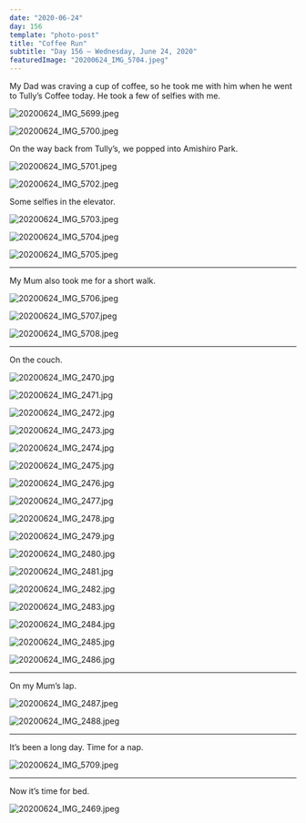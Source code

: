 ```yaml
---
date: "2020-06-24"
day: 156
template: "photo-post"
title: "Coffee Run"
subtitle: "Day 156 – Wednesday, June 24, 2020"
featuredImage: "20200624_IMG_5704.jpeg"
---
```


My Dad was craving a cup of coffee, so he took me with him when he went to Tully’s Coffee today. He took a few of selfies with me.

![20200624_IMG_5699.jpeg](20200624_IMG_5699.jpeg)

![20200624_IMG_5700.jpeg](20200624_IMG_5700.jpeg)

On the way back from Tully’s, we popped into Amishiro Park.

![20200624_IMG_5701.jpeg](20200624_IMG_5701.jpeg)

![20200624_IMG_5702.jpeg](20200624_IMG_5702.jpeg)

Some selfies in the elevator.

![20200624_IMG_5703.jpeg](20200624_IMG_5703.jpeg)

![20200624_IMG_5704.jpeg](20200624_IMG_5704.jpeg)

![20200624_IMG_5705.jpeg](20200624_IMG_5705.jpeg)

<hr />

My Mum also took me for a short walk.

![20200624_IMG_5706.jpeg](20200624_IMG_5706.jpeg)

![20200624_IMG_5707.jpeg](20200624_IMG_5707.jpeg)

![20200624_IMG_5708.jpeg](20200624_IMG_5708.jpeg)

<hr />

On the couch.

![20200624_IMG_2470.jpg](20200624_IMG_2470.jpg)

![20200624_IMG_2471.jpg](20200624_IMG_2471.jpg)

![20200624_IMG_2472.jpg](20200624_IMG_2472.jpg)

![20200624_IMG_2473.jpg](20200624_IMG_2473.jpg)

![20200624_IMG_2474.jpg](20200624_IMG_2474.jpg)

![20200624_IMG_2475.jpg](20200624_IMG_2475.jpg)

![20200624_IMG_2476.jpg](20200624_IMG_2476.jpg)

![20200624_IMG_2477.jpg](20200624_IMG_2477.jpg)

![20200624_IMG_2478.jpg](20200624_IMG_2478.jpg)

![20200624_IMG_2479.jpg](20200624_IMG_2479.jpg)

![20200624_IMG_2480.jpg](20200624_IMG_2480.jpg)

![20200624_IMG_2481.jpg](20200624_IMG_2481.jpg)

![20200624_IMG_2482.jpg](20200624_IMG_2482.jpg)

![20200624_IMG_2483.jpg](20200624_IMG_2483.jpg)

![20200624_IMG_2484.jpg](20200624_IMG_2484.jpg)

![20200624_IMG_2485.jpg](20200624_IMG_2485.jpg)

![20200624_IMG_2486.jpg](20200624_IMG_2486.jpg)

<hr />

On my Mum’s lap.

![20200624_IMG_2487.jpeg](20200624_IMG_2487.jpeg)

![20200624_IMG_2488.jpeg](20200624_IMG_2488.jpeg)

<hr />

It’s been a long day. Time for a nap.

![20200624_IMG_5709.jpeg](20200624_IMG_5709.jpeg)

<hr />

Now it’s time for bed.

![20200624_IMG_2469.jpeg](20200624_IMG_2469.jpeg)
